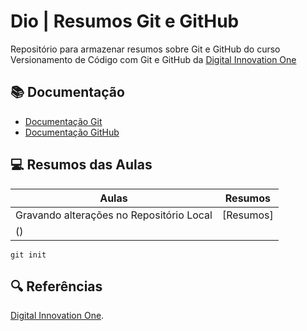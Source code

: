 # Dio | Resumos Git e GitHub

Repositório para armazenar resumos sobre Git e GitHub do curso Versionamento de Código com Git e GitHub da [Digital Innovation One](https://web.dio.me/)

## 📚 Documentação 
- [Documentação Git](https://git-scm.com/doc)
- [Documentação GitHub](https://docs.github.com/pt)

## 💻 Resumos das Aulas

| Aulas | Resumos |
|-------|---------|
| Gravando alterações no Repositório Local | [Resumos]
() |

```
git init 

```

## 🔍 Referências
[Digital Innovation One]().